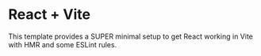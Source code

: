 # React + Vite

This template provides a SUPER minimal setup to get React working in Vite with HMR and some ESLint rules.
